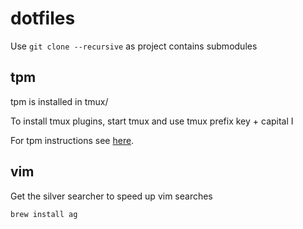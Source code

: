 # dotfiles

Use `git clone --recursive` as project contains submodules

## tpm

tpm is installed in tmux/

To install tmux plugins, start tmux and use tmux prefix key + capital I

For tpm instructions see [here](https://github.com/tmux-plugins/tpm).

## vim

Get the silver searcher to speed up vim searches

`brew install ag`
